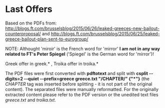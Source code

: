 # Last Offers

Based on the PDFs from:
http://blogs.ft.com/brusselsblog/2015/06/26/leaked-greeces-new-bailout-counterproposal/ and 
http://blogs.ft.com/brusselsblog/2015/06/25/leaked-greece-bailout-plan-sent-to-eurogroup/


NOTE: Althought 'miroir' is the French word for 'mirror' **I am not in any way related to FT's Peter Spiegel** ('Spiegel' is the German word for 'mirror')!

Greek offer in greek.* , Troika offer in troika.*

The PDF files were first converted with **pdftotext** and split with **csplit --digits=2  --quiet --prefix=greece greece.txt "/CHAPTER/" {"*"}** (the *CHAPTER* tag was inserted before splitting - it is not part of the original content). The separated files were manually reformatted.
For the originally extracted content please refer to the PDF version or the unedited text files *greece.txt* and *troika.txt*.
